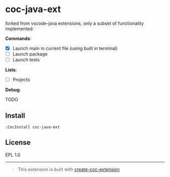 # coc-java-ext

forked from vscode-java extensions, only a subset of functionality implemented:

**Commands**:

- [x] Launch main in current file (using built in terminal)
- [ ] Launch package
- [ ] Launch tests

**Lists**:

- [ ] Projects

**Debug**:

TODO

## Install

`:CocInstall coc-java-ext`

## License

EPL 1.0

---

> This extension is built with [create-coc-extension](https://github.com/fannheyward/create-coc-extension)
